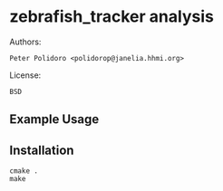 # zebrafish_tracker analysis

Authors:

    Peter Polidoro <polidorop@janelia.hhmi.org>

License:

    BSD

## Example Usage

## Installation

```shell
cmake .
make
```
